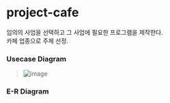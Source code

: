 # project-cafe
임의의 사업을 선택하고 그 사업에 필요한 프로그램을 제작한다.<br>
카페 업종으로 주제 선정.


### Usecase Diagram
> ![image](https://user-images.githubusercontent.com/80576569/125247310-c39fdf00-e32d-11eb-9876-cd185c636f53.png)

### E-R Diagram
> 
